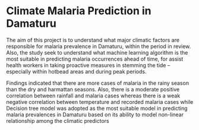 # Climate Malaria Prediction in Damaturu
The aim of this project is to understand what major climatic factors are responsible for malaria prevalence in Damaturu, within the period in
review. Also, the study seek to understand what machine learning algorithm is the most suitable in predicting malaria occurrences ahead of time, for assist health workers in taking proactive measures in stemming the tide – especially within hotbead areas and during peak periods.

Findings indicated that there are more cases of malaria in the rainy season than the dry and harmattan seasons. Also, there is a moderate positive correlation between rainfall and malaria cases whereas there is a weak negative correlation between
temperature and recorded malaria cases while Decision tree model was adopted as the most suitable model in
predicting malaria prevalences in Damaturu based on its ability to model non-linear relationship among the climatic predictors
